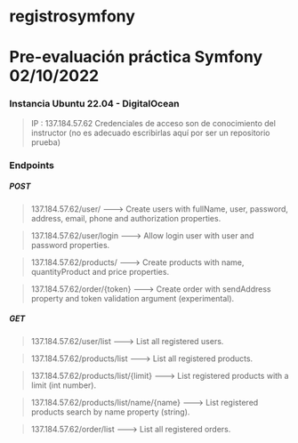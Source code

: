 # registrosymfony

# Pre-evaluación práctica Symfony 02/10/2022

### Instancia Ubuntu 22.04 - DigitalOcean

> IP : 137.184.57.62
> Credenciales de acceso son de conocimiento del instructor (no es adecuado escribirlas aquí por ser un repositorio prueba)

### Endpoints

##### POST

> 137.184.57.62/user/  ---> Create users with fullName, user, password, address, email, phone and authorization properties.

> 137.184.57.62/user/login ---> Allow login user with user and password properties.

> 137.184.57.62/products/ ---> Create products with name, quantityProduct and price properties.

> 137.184.57.62/order/{token} ---> Create order with sendAddress property and token validation argument (experimental).

##### GET

> 137.184.57.62/user/list ---> List all registered users.

> 137.184.57.62/products/list ---> List all registered products.

> 137.184.57.62/products/list/{limit} ---> List registered products with a limit (int number).

> 137.184.57.62/products/list/name/{name} ---> List registered products search by name property (string).

> 137.184.57.62/order/list ---> List all registered orders.
